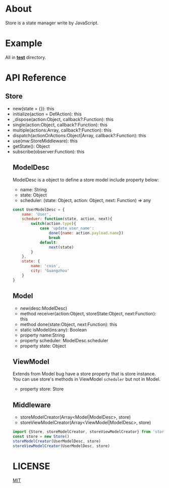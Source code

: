 # About
Store is a state manager write by JavaScript.

# Example
All in [__test__](https://github.com/CoinXu/store/tree/master/__test__) directory.

# API Reference

## Store
+ new(state = {}): this
+ initialize(action = DefAction): this
+ _dispose(action:Object, callback?:Function): this
+ single(action:Object, callback?:Function): this
+ multiple(actions:Array<Object>, callback?:Function): this
+ dispatch(actionOrActions:Object|Array<Object>, callback?:Function): this
+ use(mw:StoreMiddleware): this
+ getState(): Object
+ subscribe(observer:Function): this

## ModelDesc
ModelDesc is a object to define a store model include property below:

+ name: String
+ state: Object
+ scheduler: (state: Object, action: Object, next: Function) => any
```js
const UserModelDesc = {
    name: 'User',
    scheduer: function(state, action, next){
        switch(action.type){
            case 'update_user_name':
                done({name: action.payload.name})
                break
            default:
                next(state)
        }
    },
    state: {
        name: 'coin',
        city: 'Guangzhou'
    }
}
```

## Model
+ new(desc:ModelDesc)
+ method receiver(action:Object, storeState:Object, next:Function): this
+ method done(state:Object, next:Function): this
+ static isModel(ins:any): Boolean
+ property name:String
+ property scheduler: ModelDesc.scheduler
+ property state: Object

## ViewModel
Extends from Model bug have a store property that is store instance.
You can use store's methods in ViewModel `scheduler` but not in Model.

+ property store: Store

## Middleware
+ storeModelCreator(Array<Model|ModelDesc>, store)
+ storeViewModelCreator(Array<ViewModel|ModelDesc>, store)

```js
import {Store, storeModelCreator, storeViewModelCreator} from 'store'
const store = new Store()
storeModelCreator(UserModelDesc, store)
storeViewModelCreator(UserModelDesc, store)
```

# LICENSE
[MIT](https://opensource.org/licenses/MIT)
